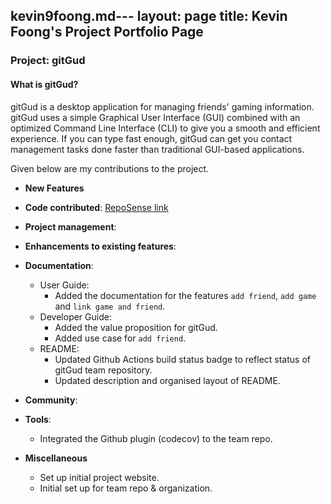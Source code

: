 kevin9foong.md---
layout: page
title: Kevin Foong's Project Portfolio Page
---

### Project: gitGud

#### What is gitGud?

gitGud is a desktop application for managing friends' gaming information. gitGud uses a simple Graphical User Interface
(GUI) combined with an optimized Command Line Interface (CLI) to give you a smooth and efficient experience. If you can
type fast enough, gitGud can get you contact management tasks done faster than traditional GUI-based applications.

Given below are my contributions to the project.

* **New Features**

* **Code contributed**: [RepoSense link](https://nus-cs2103-ay2122s1.github.io/tp-dashboard/?search=kevin9foong&sort=groupTitle&sortWithin=title&since=2021-09-17&timeframe=commit&mergegroup=&groupSelect=groupByRepos&breakdown=false)

* **Project management**:

* **Enhancements to existing features**:

* **Documentation**:
  * User Guide:
    * Added the documentation for the features `add friend`, `add game` and `link game and friend`.
  * Developer Guide:
    * Added the value proposition for gitGud.
    * Added use case for `add friend`.
  * README: 
    * Updated Github Actions build status badge to reflect status of gitGud team repository.
    * Updated description and organised layout of README. 
  
* **Community**: 
  
* **Tools**:
  * Integrated the Github plugin (codecov) to the team repo.
  
* **Miscellaneous** 
  * Set up initial project website. 
  * Initial set up for  team repo & organization.
